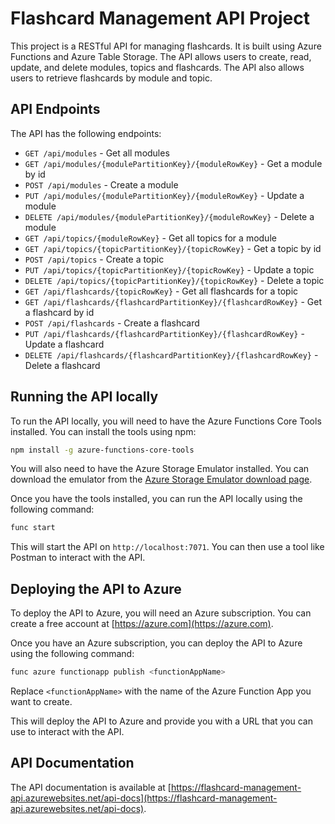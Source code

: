 # Flashcard Management API Project

This project is a RESTful API for managing flashcards. It is built using Azure Functions and Azure Table Storage. The API allows users to create, read, update, and delete modules, topics and flashcards. The API also allows users to retrieve flashcards by module and topic.

## API Endpoints

The API has the following endpoints:

- `GET /api/modules` - Get all modules
- `GET /api/modules/{modulePartitionKey}/{moduleRowKey}` - Get a module by id
- `POST /api/modules` - Create a module
- `PUT /api/modules/{modulePartitionKey}/{moduleRowKey}` - Update a module
- `DELETE /api/modules/{modulePartitionKey}/{moduleRowKey}` - Delete a module
- `GET /api/topics/{moduleRowKey}` - Get all topics for a module
- `GET /api/topics/{topicPartitionKey}/{topicRowKey}` - Get a topic by id
- `POST /api/topics` - Create a topic
- `PUT /api/topics/{topicPartitionKey}/{topicRowKey}` - Update a topic
- `DELETE /api/topics/{topicPartitionKey}/{topicRowKey}` - Delete a topic
- `GET /api/flashcards/{topicRowKey}` - Get all flashcards for a topic
- `GET /api/flashcards/{flashcardPartitionKey}/{flashcardRowKey}` - Get a flashcard by id
- `POST /api/flashcards` - Create a flashcard
- `PUT /api/flashcards/{flashcardPartitionKey}/{flashcardRowKey}` - Update a flashcard
- `DELETE /api/flashcards/{flashcardPartitionKey}/{flashcardRowKey}` - Delete a flashcard

## Running the API locally

To run the API locally, you will need to have the Azure Functions Core Tools installed. You can install the tools using npm:

```bash
npm install -g azure-functions-core-tools
```

You will also need to have the Azure Storage Emulator installed. You can download the emulator from the [Azure Storage Emulator download page](https://docs.microsoft.com/en-us/azure/storage/common/storage-use-emulator).

Once you have the tools installed, you can run the API locally using the following command:

```bash
func start
```

This will start the API on `http://localhost:7071`. You can then use a tool like Postman to interact
with the API.

## Deploying the API to Azure

To deploy the API to Azure, you will need an Azure subscription. You can create a free account at [https://azure.com](https://azure.com).

Once you have an Azure subscription, you can deploy the API to Azure using the following command:

```bash
func azure functionapp publish <functionAppName>
```

Replace `<functionAppName>` with the name of the Azure Function App you want to create.

This will deploy the API to Azure and provide you with a URL that you can use to interact with the API.

## API Documentation

The API documentation is available at [https://flashcard-management-api.azurewebsites.net/api-docs](https://flashcard-management-api.azurewebsites.net/api-docs).
